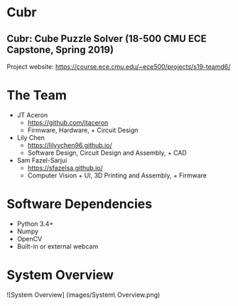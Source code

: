 # Cubr
## Cubr: Cube Puzzle Solver (18-500 CMU ECE Capstone, Spring 2019)
Project website: https://course.ece.cmu.edu/~ece500/projects/s19-teamd6/

# The Team
- JT Aceron
  - https://github.com/jtaceron
  - Firmware, Hardware, + Circuit Design
- Lily Chen
  - https://lilyychen96.github.io/
  - Software Design, Circuit Design and Assembly, + CAD 
- Sam Fazel-Sarjui
  - https://sfazelsa.github.io/
  - Computer Vision + UI, 3D Printing and Assembly, + Firmware

# Software Dependencies
- Python 3.4+
- Numpy
- OpenCV
- Built-in or external webcam

# System Overview
![System Overview] (images/System\ Overview.png)
